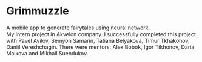# Grimmuzzle
A mobile app to generate fairytales using neural network.  
  My intern project in Akvelon company. I successfully completed this project with Pavel Avilov, Semyon Samarin, Tatiana Belyakova, Timur Tkhakohov, Daniil Vereshchagin. There were mentors: Alex Bobok, Igor Tikhonov, Daria Malkova and Mikhail Suendukov. 

